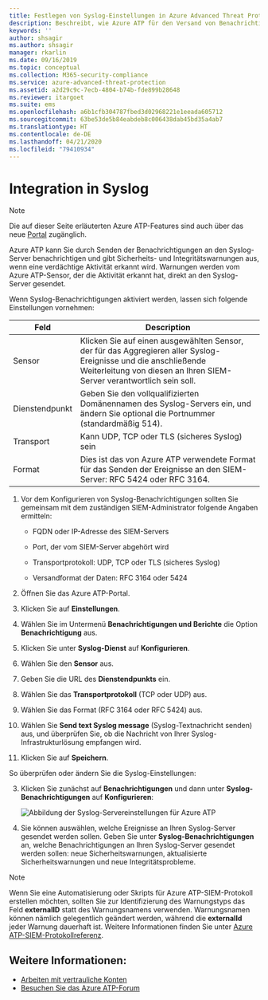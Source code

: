 ```yaml
---
title: Festlegen von Syslog-Einstellungen in Azure Advanced Threat Protection
description: Beschreibt, wie Azure ATP für den Versand von Benachrichtigungen (per E-Mail oder Azure ATP-Ereignisweiterleitung) bei verdächtigen Aktivitäten konfiguriert werden kann
keywords: ''
author: shsagir
ms.author: shsagir
manager: rkarlin
ms.date: 09/16/2019
ms.topic: conceptual
ms.collection: M365-security-compliance
ms.service: azure-advanced-threat-protection
ms.assetid: a2d29c9c-7ecb-4804-b74b-fde899b28648
ms.reviewer: itargoet
ms.suite: ems
ms.openlocfilehash: a6b1cfb304787fbed3d02968221e1eeada605712
ms.sourcegitcommit: 63be53de5b84eabdeb8c006438dab45bd35a4ab7
ms.translationtype: HT
ms.contentlocale: de-DE
ms.lasthandoff: 04/21/2020
ms.locfileid: "79410934"
---
```

# <a name="integrate-with-syslog"></a>Integration in Syslog

> [!NOTE]
> Die auf dieser Seite erläuterten Azure ATP-Features sind auch über das neue [Portal](https://portal.cloudappsecurity.com) zugänglich.

Azure ATP kann Sie durch Senden der Benachrichtigungen an den Syslog-Server benachrichtigen und gibt Sicherheits- und Integritätswarnungen aus, wenn eine verdächtige Aktivität erkannt wird. Warnungen werden vom Azure ATP-Sensor, der die Aktivität erkannt hat, direkt an den Syslog-Server gesendet. 


Wenn Syslog-Benachrichtigungen aktiviert werden, lassen sich folgende Einstellungen vornehmen:

   |Feld|Description|
   |---------|---------------|
   |Sensor|Klicken Sie auf einen ausgewählten Sensor, der für das Aggregieren aller Syslog-Ereignisse und die anschließende Weiterleitung von diesen an Ihren SIEM-Server verantwortlich sein soll.|
   |Dienstendpunkt|Geben Sie den vollqualifizierten Domänennamen des Syslog-Servers ein, und ändern Sie optional die Portnummer (standardmäßig 514).|
   |Transport|Kann UDP, TCP oder TLS (sicheres Syslog) sein|
   |Format|Dies ist das von Azure ATP verwendete Format für das Senden der Ereignisse an den SIEM-Server: RFC 5424 oder RFC 3164.|

1. Vor dem Konfigurieren von Syslog-Benachrichtigungen sollten Sie gemeinsam mit dem zuständigen SIEM-Administrator folgende Angaben ermitteln:

   -   FQDN oder IP-Adresse des SIEM-Servers

   -   Port, der vom SIEM-Server abgehört wird

   -   Transportprotokoll: UDP, TCP oder TLS (sicheres Syslog)

   -   Versandformat der Daten: RFC 3164 oder 5424

1. Öffnen Sie das Azure ATP-Portal. 
2. Klicken Sie auf **Einstellungen**.
3. Wählen Sie im Untermenü **Benachrichtigungen und Berichte** die Option **Benachrichtigung** aus. 
1. Klicken Sie unter **Syslog-Dienst** auf **Konfigurieren**.
1. Wählen Sie den **Sensor** aus. 
1. Geben Sie die URL des **Dienstendpunkts** ein.
1. Wählen Sie das **Transportprotokoll** (TCP oder UDP) aus. 
1. Wählen Sie das Format (RFC 3164 oder RFC 5424) aus. 
1. Wählen Sie **Send text Syslog message** (Syslog-Textnachricht senden) aus, und überprüfen Sie, ob die Nachricht von Ihrer Syslog-Infrastrukturlösung empfangen wird. 
1. Klicken Sie auf **Speichern**. 

So überprüfen oder ändern Sie die Syslog-Einstellungen:  

3. Klicken Sie zunächst auf **Benachrichtigungen** und dann unter **Syslog-Benachrichtigungen** auf **Konfigurieren**:

   ![Abbildung der Syslog-Servereinstellungen für Azure ATP](media/atp-syslog.png)

4. Sie können auswählen, welche Ereignisse an Ihren Syslog-Server gesendet werden sollen. Geben Sie unter **Syslog-Benachrichtigungen** an, welche Benachrichtigungen an Ihren Syslog-Server gesendet werden sollen: neue Sicherheitswarnungen, aktualisierte Sicherheitswarnungen und neue Integritätsprobleme.

> [!NOTE]
> Wenn Sie eine Automatisierung oder Skripts für Azure ATP-SIEM-Protokoll erstellen möchten, sollten Sie zur Identifizierung des Warnungstyps das Feld **externalID** statt des Warnungsnamens verwenden. Warnungsnamen können nämlich gelegentlich geändert werden, während die **externalId** jeder Warnung dauerhaft ist. Weitere Informationen finden Sie unter [Azure ATP-SIEM-Protokollreferenz](cef-format-sa.md). 


## <a name="see-also"></a>Weitere Informationen:

- [Arbeiten mit vertrauliche Konten](sensitive-accounts.md)
- [Besuchen Sie das Azure ATP-Forum](https://aka.ms/azureatpcommunity)
